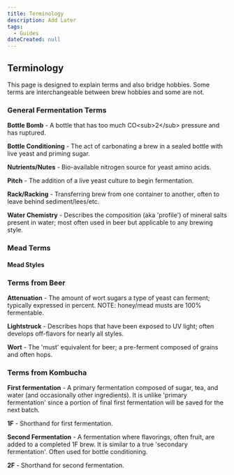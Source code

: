 ```yaml
---
title: Terminology
description: Add Later
tags:
  - Guides
dateCreated: null
---
```


## Terminology

This page is designed to explain terms and also bridge hobbies.  Some terms are interchangeable between brew hobbies and some are not.

### General Fermentation Terms

**Bottle Bomb** - A bottle that has too much CO&lt;sub&gt;2&lt;/sub&gt; pressure and has ruptured.

**Bottle Conditioning** - The act of carbonating a brew in a sealed bottle with live yeast and priming sugar.

**Nutrients/Nutes** - Bio-available nitrogen source for yeast amino acids.

**Pitch** - The addition of a live yeast culture to begin fermentation.

**Rack/Racking** - Transferring brew from one container to another, often to leave behind sediment/lees/etc.

**Water Chemistry** - Describes the composition (aka 'profile') of mineral salts present in water; most often used in beer but applicable to any brewing style.

### Mead Terms

#### Mead Styles

### Terms from Beer

**Attenuation** - The amount of wort sugars a type of yeast can ferment; typically expressed in percent.  NOTE: honey/mead musts are 100% fermentable.

**Lightstruck** - Describes hops that have been exposed to UV light; often develops off-flavors for nearly all styles.

**Wort** - The 'must' equivalent for beer; a pre-ferment composed of grains and often hops.

### Terms from Kombucha

**First fermentation** - A primary fermentation composed of sugar, tea, and water (and occasionally other ingredients).  It is unlike 'primary fermentation' since a portion of final first fermentation will be saved for the next batch.

**1F** - Shorthand for first fermentation.

**Second Fermentation** - A fermentation where flavorings, often fruit, are added to a completed 1F brew.  It is similar to a true 'secondary fermentation'.  Often used for bottle conditioning.

**2F** - Shorthand for second fermentation.